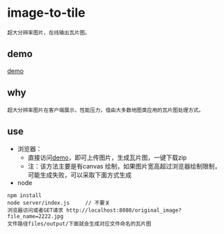 # image-to-tile
	超大分辨率图片，在线输出瓦片图。

## demo
  [demo](https://zhuguibiao.github.io/image-to-tile/)

## why
	超大分辨率图片在客户端展示，性能压力，借由大多数地图类应用的瓦片图处理方式。


## use
- 浏览器：
  - 直接访问[demo](https://zhuguibiao.github.io/image-to-tile/)，即可上传图片，生成瓦片图，一键下载zip
  - 注：该方法主要是有canvas 绘制，如果图片宽高超过浏览器绘制限制，可能生成失败，可以采取下面方式生成
- node
```shell
npm install 
node server/index.js 	 // 不要关
浏览器访问或者GET请求 http://localhost:8080/original_image?file_name=2222.jpg
文件路径files/output/下面就会生成对应文件命名的瓦片图
```

